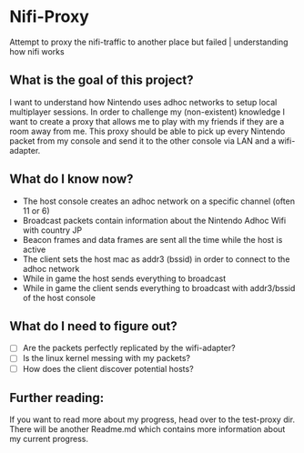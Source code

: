 # Nifi-Proxy
Attempt to proxy the nifi-traffic to another place but failed | understanding how nifi works

## What is the goal of this project?

I want to understand how Nintendo uses adhoc networks to setup local multiplayer sessions.
In order to challenge my (non-existent) knowledge I want to create a proxy that allows me to play with my friends if they are a room away from me.
This proxy should be able to pick up every Nintendo packet from my console and send it to the other console via LAN and a wifi-adapter.

## What do I know now?

  - The host console creates an adhoc network on a specific channel (often 11 or 6)
  - Broadcast packets contain information about the Nintendo Adhoc Wifi with country JP
  - Beacon frames and data frames are sent all the time while the host is active
  - The client sets the host mac as addr3 (bssid) in order to connect to the adhoc network
  - While in game the host sends everything to broadcast
  - While in game the client sends everything to broadcast with addr3/bssid of the host console
  
## What do I need to figure out?

  - [ ] Are the packets perfectly replicated by the wifi-adapter?
  - [ ] Is the linux kernel messing with my packets?
  - [ ] How does the client discover potential hosts?
  
## Further reading:

If you want to read more about my progress, head over to the test-proxy dir. There will be another Readme.md which contains more information about my current progress.
